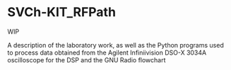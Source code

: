 # SVCh-KIT_RFPath
WIP


A description of the laboratory work, as well as the Python programs used to process data obtained from the Agilent Infiniivision DSO-X 3034A oscilloscope for the DSP and the GNU Radio flowchart
